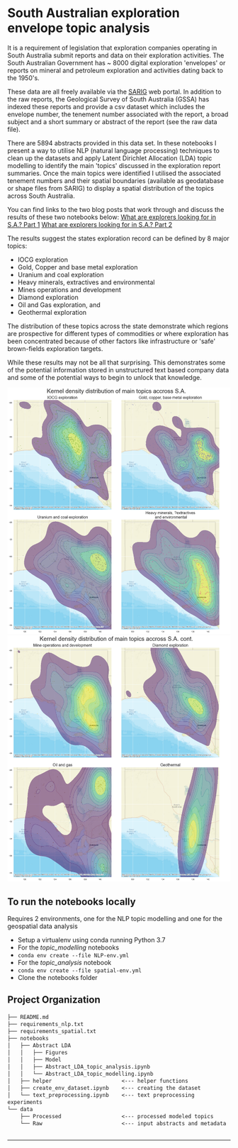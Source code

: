 South Australian exploration envelope topic analysis 
==============================

It is a requirement of legislation that exploration companies operating in South Australia submit reports and data on their exploration activities. The South Australian Government has ~ 8000 digital exploration 'envelopes' or reports on mineral and petroleum exploration and activities dating back to the 1950's.

These data are all freely available via the [SARIG](https://map.sarig.sa.gov.au/) web portal. In addition to the raw reports, the Geological Survey of South Australia (GSSA) has indexed these reports and provide a csv dataset which includes the envelope number, the tenement number associated with the report, a broad subject and a short summary or abstract of the report (see the raw data file). 

There are 5894 abstracts provided in this data set. In these notebooks I present a way to utilise NLP (natural language processing) techniques to clean up the datasets and apply Latent Dirichlet Allocation (LDA) topic modelling to identify the main 'topics' discussed in the exploration report summaries. Once the main topics were identified I utilised the associated tenement numbers and their spatial boundaries (available as geodatabase or shape files from SARIG) to display a spatial distribution of the topics across South Australia. 

You can find links to the two blog posts that work through and discuss the results of these two notebooks below:
[What are explorers looking for in S.A.? Part 1](https://geodataanalytics.net/what-are-explorers-looking-for/)
[What are explorers looking for in S.A.? Part 2](https://geodataanalytics.net/what-are-explorers-looking-for-in-south-australia/)

The results suggest the states exploration record can be defined by 8 major topics: 
* IOCG exploration
* Gold, Copper and base metal exploration
* Uranium and coal exploration
* Heavy minerals, extractives and environmental
* Mines operations and development
* Diamond exploration
* Oil and Gas exploration, and
* Geothermal exploration

The distribution of these topics across the state demonstrate which regions are prospective for different types of commodities or where exploration has been concentrated because of other factors like infrastructure or 'safe' brown-fields exploration targets. 

While these results may not be all that surprising. This demonstrates some of the potential information stored in unstructured text based company data and some of the potential ways to begin to unlock that knowledge.

![Spatial kdr plot of exploration topics across South Australia](Notebooks/Abstract%20LDA/Figures/kde_topic_dist_plot_3a.png)
![Spatial kdr plot of exploration topics across South Australia cont](Notebooks/Abstract%20LDA/Figures/kde_topic_dist_plot_3b.png)


To run the notebooks locally
------------
Requires 2 environments, one for the NLP topic modelling and one for the geospatial data analysis
* Setup a virtualenv using conda running Python 3.7
* For the *topic_modelling* notebooks
* `conda env create --file NLP-env.yml` 
* For the *topic_analysis* notebook
* `conda env create --file spatial-env.yml`
* Clone the notebooks folder

Project Organization
------------

    ├── README.md
    ├── requirements_nlp.txt
    ├── requirements_spatial.txt
    ├── notebooks
    │   ├── Abstract LDA
    │   │   ├── Figures
    │   │   ├── Model
    │   │   ├── Abstract_LDA_topic_analysis.ipynb
    │   │   └── Abstract_LDA_topic_modelling.ipynb
    │   ├── helper                      <--- helper functions
    │   ├── create_env_dataset.ipynb    <--- creating the dataset  
    │   └── text_preprocessing.ipynb    <--- text preprocessing experiments
    └── data              
        ├── Processed                   <--- processed modeled topics
        └── Raw                         <--- input abstracts and metadata
           
    
--------
